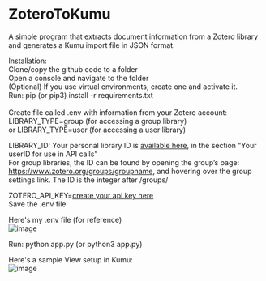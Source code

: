 # ZoteroToKumu
A simple program that extracts document information from a Zotero library and generates a Kumu import file in JSON format.

Installation:<br />
Clone/copy the github code to a folder<br />
Open a console and navigate to the folder<br />
(Optional) If you use virtual environments, create one and activate it.<br />
Run:  pip (or pip3) install -r requirements.txt<br />
<br />
Create file called .env with information from your Zotero account:<br />
LIBRARY_TYPE=group    (for accessing a group library)<br />
or LIBRARY_TYPE=user    (for accessing a user library)<br />

LIBRARY_ID: Your personal library ID is [available here](https://www.zotero.org/settings/keys), in the section "Your userID for use in API calls"<br />
For group libraries, the ID can be found by opening the group’s page: https://www.zotero.org/groups/groupname, and hovering over the group settings link. The ID is the integer after /groups/<br />

ZOTERO_API_KEY=[create your api key here](https://www.zotero.org/settings/keys)<br />
Save the .env file<br />

Here's my .env file (for reference)<br />
![image](https://github.com/zenskunkworx/ZoteroToKumu/assets/145480414/98cccea0-5570-4cad-bdd2-4c2a5b9ab06b)<br />

Run: python app.py    (or python3 app.py)<br />

Here's a sample View setup in Kumu:<br />
![image](https://github.com/zenskunkworx/ZoteroToKumu/assets/145480414/abac7ec5-03a3-4be7-9ee5-d0babe0b1f4d)<br />




